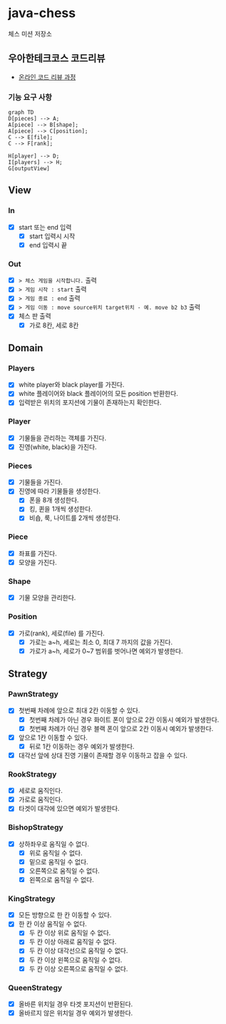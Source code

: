 # java-chess

체스 미션 저장소

## 우아한테크코스 코드리뷰

- [온라인 코드 리뷰 과정](https://github.com/woowacourse/woowacourse-docs/blob/master/maincourse/README.md)

### 기능 요구 사항

```mermaid
graph TD
D[pieces] --> A;
A[piece] --> B[shape];
A[piece] --> C[position];
C --> E[file];
C --> F[rank];

H[player] --> D;
I[players] --> H;
G[outputView]
```

## View

### In

- [x] start 또는 end 입력
  - [x] start 입력시 시작
  - [x] end 입력시 끝

### Out

- [x] `> 체스 게임을 시작합니다.` 출력
- [x] `> 게임 시작 : start` 출력
- [x] `> 게임 종료 : end` 출력
- [x] `> 게임 이동 : move source위치 target위치 - 예. move b2 b3` 출력
- [x] 체스 판 출력
  - [x] 가로 8칸, 세로 8칸

## Domain

### Players

- [x] white player와 black player를 가진다.
- [x] white 플레이어와 black 플레이어의 모든 position 반환한다.
- [x] 입력받은 위치의 포지션에 기물이 존재하는지 확인한다.

### Player

- [x] 기물들을 관리하는 객체를 가진다.
- [x] 진영(white, black)을 가진다.

### Pieces

- [x] 기물들을 가진다.
- [x] 진영에 따라 기물들을 생성한다.
  - [x] 폰을 8개 생성한다.
  - [x] 킹, 퀸을 1개씩 생성한다.
  - [x] 비숍, 룩, 나이트를 2개씩 생성한다.

### Piece

- [x] 좌표를 가진다.
- [x] 모양을 가진다.

### Shape

- [x] 기물 모양을 관리한다.

### Position

- [x] 가로(rank), 세로(file) 를 가진다.
  - [x] 가로는 a~h, 세로는 최소 0, 최대 7 까지의 값을 가진다.
  - [x] 가로가 a~h, 세로가 0~7 범위를 벗어나면 예외가 발생한다.

## Strategy

### PawnStrategy
- [x] 첫번째 차례에 앞으로 최대 2칸 이동할 수 있다.
  - [x] 첫번째 차례가 아닌 경우 화이트 폰이 앞으로 2칸 이동시 예외가 발생한다.
  - [x] 첫번째 차례가 아닌 경우 블랙 폰이 앞으로 2칸 이동시 예외가 발생한다.
- [x] 앞으로 1칸 이동할 수 있다.
  - [x] 뒤로 1칸 이동하는 경우 예외가 발생한다.
- [x] 대각선 앞에 상대 진영 기물이 존재할 경우 이동하고 잡을 수 있다.

### RookStrategy
- [x] 세로로 움직인다.
- [x] 가로로 움직인다.
- [x] 타겟이 대각에 있으면 예외가 발생한다.

### BishopStrategy
- [x] 상하좌우로 움직일 수 없다.
  - [x] 위로 움직일 수 없다.
  - [x] 밑으로 움직일 수 없다.
  - [x] 오른쪽으로 움직일 수 없다.
  - [x] 왼쪽으로 움직일 수 없다.

### KingStrategy
- [x] 모든 방향으로 한 칸 이동할 수 있다.
- [x] 한 칸 이상 움직일 수 없다.
  - [x] 두 칸 이상 위로 움직일 수 없다.
  - [x] 두 칸 이상 아래로 움직일 수 없다.
  - [x] 두 칸 이상 대각선으로 움직일 수 없다.
  - [x] 두 칸 이상 왼쪽으로 움직일 수 없다.
  - [x] 두 칸 이상 오른쪽으로 움직일 수 없다.

### QueenStrategy
- [x] 올바른 위치일 경우 타겟 포지션이 반환된다.
- [x] 올바르지 않은 위치일 경우 예외가 발생한다.
